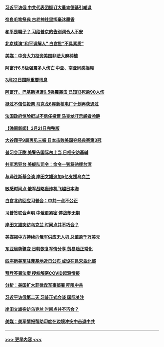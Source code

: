 #### [习近平访俄 中共代表团疑订大量肯德基引嘲讽](../pages/prog202/a103674083.md?t=03230043) 
#### [奈良毛笔祭典 古老神社里挥毫沐墨香](../pages/prog202/a103674002.md?t=03230043) 
#### [和平是幌子？ 习给普京的告别词令人不安](../pages/prog202/a103673979.md?t=03230043) 
#### [北京续演“和平调解人” 白宫批“不具素质”](../pages/prog202/a103673973.md?t=03230043) 
#### [美媒：中资大力投资美国非法大麻种植](../pages/prog202/a103673970.md?t=03230043) 
#### [阿富汗6.5级强震多人伤亡 中亚、南亚同感摇晃](../pages/prog202/a103673987.md?t=03230043) 
#### [3月22日国际重要讯息](../pages/prog202/a103673986.md?t=03230043) 
#### [阿富汗、巴基斯坦遭6.5强震袭击 已知13死逾90人伤](../pages/prog202/a103673895.md?t=03230043) 
#### [挺过不信任投票 马克龙6座新核电厂计划再获通过](../pages/prog202/a103673880.md?t=03230043) 
#### [法国政府惊险挺过不信任投票 马克龙吁示威者冷静](../pages/prog202/a103673861.md?t=03230043) 
#### [【晚间新闻】3月21日完整版](../pages/prog202/a103673801.md?t=03230043) 
#### [大谷翔平9局再见三振 日本击败美国夺经典赛第3冠](../pages/prog202/a103673825.md?t=03230043) 
#### [普习会正酣 美警告国际勿上当 日相突访基辅](../pages/prog202/a103673810.md?t=03230043) 
#### [共军若犯台 美舰队司令：命令一到将驰援台湾](../pages/prog202/a103673796.md?t=03230043) 
#### [与泽连斯基会谈 岸田文雄追加5亿支援乌克兰](../pages/prog202/a103673792.md?t=03230043) 
#### [敏感时间点 俄军战略轰炸机飞越日本海](../pages/prog202/a103673727.md?t=03230043) 
#### [白宫北约回应习普会：中共一点不公正](../pages/prog202/a103673740.md?t=03230043) 
#### [习普签联合声明 中俄更紧密 停战却无期](../pages/prog202/a103673728.md?t=03230043) 
#### [岸田文雄突访乌克兰 时间点并不巧合？](../pages/prog202/a103673729.md?t=03230043) 
#### [美媒揭中方持续向俄军供应无人机 总值逾千万美元](../pages/prog202/a103673636.md?t=03230043) 
#### [东亚局势骤变 日韩恢复军情分享 贸易趋正常化](../pages/prog202/a103673618.md?t=03230043) 
#### [四座新美军驻菲基地近日公布 或设在吕宋岛北部](../pages/prog202/a103673550.md?t=03230043) 
#### [拜登签署法案 授权解密COVID起源情报](../pages/prog202/a103673551.md?t=03230043) 
#### [分析：美国扩大菲律宾军事部署 吓阻中共](../pages/prog202/a103673552.md?t=03230043) 
#### [习近平访俄第二天 习普正式会谈 国际关注](../pages/prog202/a103673542.md?t=03230043) 
#### [岸田文雄突访乌克兰 时间点并不巧合？](../pages/prog202/a103673544.md?t=03230043) 
#### [美媒：美军情报帮助印度在边境冲突中击退中共](../pages/prog202/a103673509.md?t=03230043) 

----
#### [ >>> 更早内容 <<< ](../indexes/prog202-earlier.md)
